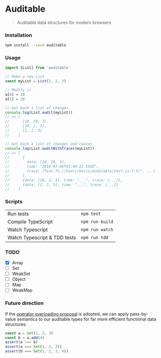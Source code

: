 # Auditable

> Auditable data structures for modern browsers

### Installation

```sh
npm install --save auditable
```

### Usage

```ts
import {List} from 'auditable'

// Make a new List
const myList = List(1, 2, 3)

// Modify it
a[0] = 10
a[1] = 20

// Get back a list of changes
console.log(List.audit(myList))
// => [
//      [10, 20, 3],
//      [10, 2, 3],
//      [1, 2, 3]
//    ]

// Get back a list of changes and causes
console.log(List.auditWithTraces(myList))
// => [
//      {
//        data: [10, 20, 3],
//        time: "2016-07-06T01:49:22.559Z",
//        trace: [Test.fn (/Users/boris/auditable/test.js:7:5)", ...]
//      },
//      {data: [10, 2, 3], time: "...", trace: [...]},
//      {data: [1, 2, 3], time: "...", trace: [...]}
//    ]
```

### Scripts

|               |            |
|---------------|------------|
| Run tests     | `npm test` |
| Compile TypeScript | `npm run build` |
| Watch Typescript | `npm run watch` |
| Watch Typescript & TDD tests     | `npm run tdd` |

### TODO

- [x] Array
- [ ] Set
- [ ] WeakSet
- [ ] Object
- [ ] Map
- [ ] WeakMap

### Future direction

If the [operator overloading proposal](https://esdiscuss.org/topic/operator-overloading-proposal) is adopted, we can apply pass-by-value semantics to our auditable types for far more efficient functional data structures:

```ts
const a = Set(1, 2, 3)
const b = a.add(4)
assert(a !== b)
assert(a === Set(1, 2, 3))
assert(b === Set(1, 2, 3, 4))
```